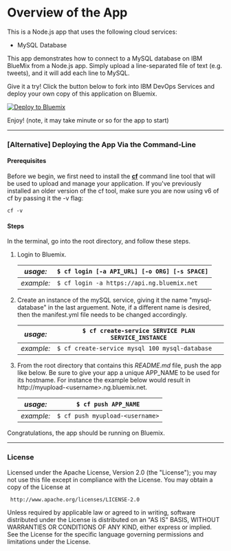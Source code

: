 # Overview of the App #

This is a Node.js app that uses the following cloud services:

-   MySQL Database

This app demonstrates how to connect to a MySQL database on IBM BlueMix from a Node.js app. 
Simply upload a line-separated file of text (e.g. tweets), and it will add each line to MySQL.

Give it a try! Click the button below to fork into IBM DevOps Services and deploy your own copy of this application on Bluemix.

[![Deploy to Bluemix](https://bluemix.net/deploy/button.png)](https://bluemix.net/deploy?repository=https://github.com/ibmjstart/bluemix-node-mysql-uploader.git)

Enjoy! (note, it may take minute or so for the app to start)

___

### [Alternative] Deploying the App Via the Command-Line ###

#### Prerequisites ####

Before we begin, we first need to install the [**cf**](https://github.com/cloudfoundry/cli/releases) command line tool that will be used to upload and manage your application. If you've previously installed an older version of the cf tool, make sure you are now using v6 of cf by passing it the -v flag:

    cf -v

#### Steps ####
In the terminal, go into the root directory, and follow these steps.

1. Login to Bluemix.

   | *usage:*   | `$ cf login [-a API_URL] [-o ORG] [-s SPACE]`|
   |------------|----------------------------------------------|
   | *example:* | `$ cf login -a https://api.ng.bluemix.net`   |

2. Create an instance of the mySQL service, giving it the name "mysql-database" in the last arguement. Note, if a different name is desired, then the manifest.yml file needs to be changed accordingly.

   | *usage:*   | `$ cf create-service SERVICE PLAN SERVICE_INSTANCE`|
   |------------|----------------------------------------------------|
   | *example:* | `$ cf create-service mysql 100 mysql-database`     |

3. From the root directory that contains this *README.md* file, push the app like below.  Be sure to give your app a unique APP_NAME to be used for its hostname. For instance the example below would result in http://myupload-&lt;username&gt;.ng.bluemix.net.

   | *usage:*   | `$ cf push APP_NAME`                  |
   |------------|----------------------------------|
   | *example:* | `$ cf push myupload-<username>`  |

Congratulations, the app should be running on Bluemix.
   
___

### License ###
Licensed under the Apache License, Version 2.0 (the "License"); you may not use this file except in compliance with the License. You may obtain a copy of the License at

     http://www.apache.org/licenses/LICENSE-2.0

Unless required by applicable law or agreed to in writing, software distributed under the License is distributed on an "AS IS" BASIS, WITHOUT WARRANTIES OR CONDITIONS OF ANY KIND, either express or implied. See the License for the specific language governing permissions and limitations under the License.
